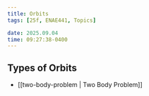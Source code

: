 ```yaml
---
title: Orbits
tags: [25f, ENAE441, Topics]

date: 2025.09.04
time: 09:27:38-0400
---
```


## Types of Orbits

- [[two-body-problem | Two Body Problem]]
